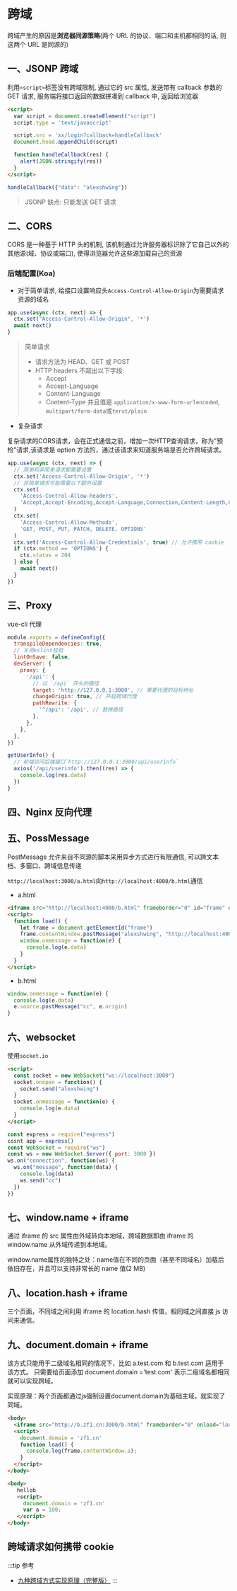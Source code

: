 # 跨域

跨域产生的原因是**浏览器同源策略**(两个 URL 的协议、端口和主机都相同的话, 则这两个 URL 是同源的)

## 一、JSONP 跨域
利用`<script>`标签没有跨域限制, 通过它的 src 属性, 发送带有 callback 参数的 GET 请求, 服务端将接口返回的数据拼凑到 callback 中, 返回给浏览器
```html
<script>
  var script = document.createElement("script")
  script.type = 'text/javascript'

  script.src = 'xx/login?callback=handleCallback'
  document.head.appendChild(script)

  function handleCallback(res) {
    alert(JSON.stringify(res))
  }
</script>
```
```js
handleCallback({"data": "alexshwing"})
```

> JSONP 缺点: 只能发送 GET 请求

## 二、CORS
CORS 是一种基于 HTTP 头的机制, 该机制通过允许服务器标识除了它自己以外的其他源(域、协议或端口), 使得浏览器允许这些源加载自己的资源

### 后端配置(Koa)
- 对于简单请求, 给接口设置响应头`Access-Control-Allow-Origin`为需要请求资源的域名
```js
app.use(async (ctx, next) => {
  ctx.set("Access-Control-Allow-Origin", '*')
  await next()
}
```
> 简单请求
>
> - 请求方法为 HEAD、GET 或 POST
> - HTTP headers 不超出以下字段:
>   - Accept
>   - Accept-Language
>   - Content-Language
>   - Content-Type 并且值是 `application/x-www-form-urlencoded`, `multipart/form-data`或`terxt/plain`

- 复杂请求

复杂请求的CORS请求，会在正式通信之前，增加一次HTTP查询请求，称为"预检"请求,该请求是 option 方法的，通过该请求来知道服务端是否允许跨域请求。
```js
app.use(async (ctx, next) => {
  // 简单和非简单请求都需要设置
  ctx.set('Access-Control-Allow-Origin', '*')
  // 非简单请求可能需要以下额外设置
  ctx.set(
    'Access-Control-Allow-headers',
    'Accept,Accept-Encoding,Accept-Language,Connection,Content-Length,Content-Type,Host,Origin,Referer,User-Agent'
  )
  ctx.set(
    'Access-Control-Allow-Methods',
    'GET, POST, PUT, PATCH, DELETE, OPTIONS'
  )
  ctx.set('Access-Control-Allow-Credentials', true) // 允许携带 cookie
  if (ctx.method == 'OPTIONS') {
    ctx.status = 204
  } else {
    await next()
  }
})

```

## 三、Proxy
vue-cli 代理
```js
module.exports = defineConfig({
  transpileDependencies: true,
  // 关闭eslint校验
  lintOnSave: false,
  devServer: {
    proxy: {
      '/api': {
        // 以 `/api` 开头的路径
        target: 'http://127.0.0.1:3000', // 需要代理的目标地址
        changeOrigin: true, // 开启跨域代理
        pathRewrite: {
          '^/api': '/api', // 替换路径
        },
      },
    },
  },
})

```
```js
getUserInfo() {
  // 前端访问后端接口`http://127.0.0.1:3000/api/userinfo`
  axios('/api/userinfo').then((res) => {
    console.log(res.data)
  })
}
```

## 四、Nginx 反向代理

## 五、PossMessage
PostMessage 允许来自不同源的脚本采用异步方式进行有限通信, 可以跨文本档、多窗口、跨域信息传递

`http://localhost:3000/a.html`向`http://localhost:4000/b.html`通信

- a.html
```html
<iframe src="http://localhost:4000/b.html" frameborder="0" id="frame" onload="load()"></iframe>
<script>
  function load() {
    let frame = document.getElementId("frame")
    frame.contentWindow.postMessage("alexshwing", "http://localhost:4000")
    window.onmessage = function(e) {
      console.log(e.data)
    }
  }
</script>
```
- b.html
```js
window.onmessage = function(e) {
  console.log(e.data)
  e.source.postMessage("cc", e.origin)
}
```

## 六、websocket
使用`socket.io`
```html
<script>
  const socket = new WebSocket("ws://localhost:3000")
  socket.onopen = function() {
    socket.send("alexshwing")
  }
  socket.onmessage = function(e) {
    console.log(e.data)
  }
</script>
```
```js
const express = require("express")
cosnt app = express()
const WebSocket = require("ws")
const ws = new WebSocket.Server({ port: 3000 })
ws.on("connection", function(ws) {
  ws.on("message", function(data) {
    console.log(data)
    ws.send("cc")
  })
})
```
## 七、window.name + iframe
通过 iframe 的 src 属性由外域转向本地域，跨域数据即由 iframe 的window.name 从外域传递到本地域。

window.name属性的独特之处：name值在不同的页面（甚至不同域名）加载后依旧存在，并且可以支持非常长的 name 值(2 MB)

## 八、location.hash + iframe
三个页面，不同域之间利用 iframe 的 location.hash 传值，相同域之间直接 js 访问来通信。

## 九、document.domain + iframe
该方式只能用于二级域名相同的情况下，比如 a.test.com 和 b.test.com 适用于该方式。 只需要给页面添加 document.domain ='test.com' 表示二级域名都相同就可以实现跨域。

实现原理：两个页面都通过js强制设置document.domain为基础主域，就实现了同域。

```html
<body>
  <iframe src="http://b.zf1.cn:3000/b.html" frameborder="0" onload="load()" id="frame"></iframe>
  <script>
    document.domain = 'zf1.cn'
    function load() {
      console.log(frame.contentWindow.a);
    }
  </script>
</body>
```
```html
<body>
   hellob
   <script>
     document.domain = 'zf1.cn'
     var a = 100;
   </script>
</body>
```

## 跨域请求如何携带 cookie

:::tip 参考
- [九种跨域方式实现原理（完整版）](https://juejin.cn/post/6844903767226351623#heading-18)
:::
